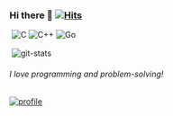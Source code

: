 ### Hi there 👋 [![Hits](https://hits.seeyoufarm.com/api/count/incr/badge.svg?url=https%3A%2F%2Fgithub.com%2Fmsjeong%2Fmsjeong&count_bg=%23343148&title_bg=%23D7C49E&icon=&icon_color=%23E7E7E7&title=hits&edge_flat=false)](https://hits.seeyoufarm.com)

![]()
<img alt="C" src="https://img.shields.io/badge/c-%2300599C.svg?style=for-the-badge&logo=c&logoColor=white"/>
<img alt="C++" src="https://img.shields.io/badge/c++-%2300599C.svg?style=for-the-badge&logo=c%2B%2B&logoColor=white"/>
<img alt="Go" src="https://img.shields.io/badge/go-%2300ADD8.svg?style=for-the-badge&logo=go&logoColor=white"/>
<!--
<img alt="MySQL" src="https://img.shields.io/badge/mysql-%2300f.svg?style=for-the-badge&logo=mysql&logoColor=white"/>

![]()
<img alt="Linux" src="https://img.shields.io/badge/Linux-FCC624?style=for-the-badge&logo=linux&logoColor=black">
<img alt="Windows 10" src="https://img.shields.io/badge/Windows-0078D6?style=for-the-badge&logo=windows&logoColor=white" />
<img alt="Visual Studio Code" src="https://img.shields.io/badge/VisualStudioCode-0078d7.svg?style=for-the-badge&logo=visual-studio-code&logoColor=white"/>
<img alt="Vim" src="https://img.shields.io/badge/VIM-%2311AB00.svg?style=for-the-badge&logo=vim&logoColor=white"/>
<img alt="Git" src="https://img.shields.io/badge/git-%23F05033.svg?style=for-the-badge&logo=git&logoColor=white"/>
<img alt="GitHub" src="https://img.shields.io/badge/github-%23121011.svg?style=for-the-badge&logo=github&logoColor=white"/>
-->

![]()
<img alt="git-stats" align="center" src="https://github-readme-stats.vercel.app/api?username=RyanJeong&show_icons=true"/>

###### I love programming and problem-solving!
[![profile](http://mazassumnida.wtf/api/v2/generate_badge?boj=msjeong)](https://www.acmicpc.net/user/msjeong)




<!--
**RyanJeong/RyanJeong** is a ✨ _special_ ✨ repository because its `README.md` (this file) appears on your GitHub profile.

Here are some ideas to get you started:

- 🔭 I’m currently working on ...
- 🌱 I’m currently learning ...
- 👯 I’m looking to collaborate on ...
- 🤔 I’m looking for help with ...
- 💬 Ask me about ...
- 📫 How to reach me: ...
- 😄 Pronouns: ...
- ⚡ Fun fact: ...

bedge ref: https://github.com/Ileriayo/markdown-badges
#D7C49E
#343148
-->
